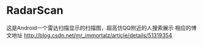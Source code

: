 # RadarScan
这是Android一个雷达扫描显示的扫描图，超高仿QQ附近的人搜索展示
相应的博文地址 http://blog.csdn.net/mr_immortalz/article/details/51319354
